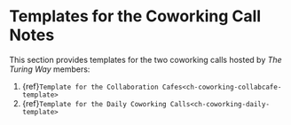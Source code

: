 # Templates for the Coworking Call Notes

This section provides templates for the two coworking calls hosted by _The Turing Way_ members:

1. {ref}`Template for the Collaboration Cafes<ch-coworking-collabcafe-template>`
2. {ref}`Template for the Daily Coworking Calls<ch-coworking-daily-template>`
